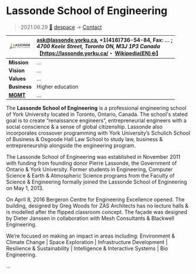 # Lassonde School of Engineering
> 2021.06.29 [🚀](../../index/index.md) [despace](../index.md) → [Contact](../contact.md)

|[![](../f/contact/l/lassonde_soe_logo1_thumb.webp)](../f/contact/l/lassonde_soe_logo1.webp)|<ask@lassonde.yorku.ca>, +1(416)736-54-84, Fax: … ;<br> *4700 Keele Street, Toronto ON, M3J 1P3 Canada*<br> 【<https://lassonde.yorku.ca/>・ [Wikipedia(EN) ⎆](https://en.wikipedia.org/wiki/Lassonde_School_of_Engineering)】|
|:--|:--|
|**Mission**|…|
|**Vision**|…|
|**Values**|…|
|**Business**|Higher education|
|**[MGMT](../mgmt.md)**|…|

The **Lassonde School of Engineering** is a professional engineering school of York University located in Toronto, Ontario, Canada. The school's stated goal is to create “renaissance engineers”, entrepreneurial engineers with a social conscience & a sense of global citizenship. Lassonde also incorporates crossover programming with York University’s Schulich School of Business & Osgoode Hall Law School to study law, business & entrepreneurship alongside the engineering program.

The Lassonde School of Engineering was established in November 2011 with funding from founding donor Pierre Lassonde, the Government of Ontario & York University. Former students in Engineering, Computer Science & Earth & Atmospheric Science programs from the Faculty of Science & Engineering formally joined the Lassonde School of Engineering on May 1, 2013.

On April 8, 2016 Bergeron Centre for Engineering Excellence opened. The building, designed by Greg Woods for ZAS Architects has no lecture halls & is modelled after the flipped classroom concept. The façade was designed by Dieter Janssen in collaboration with Mesh Consultants & Blackwell Engineering.

We’re focused on making an impact in areas including: Environment & Climate Change | Space Exploration | Infrastructure Development | Resilience & Sustainability | Intelligence & Interactive Systems | Bio Engineering.

<p style="page-break-after:always"> </p>

…
